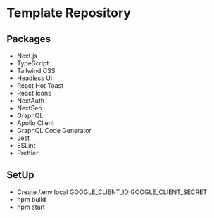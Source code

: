 # Template Repository

## Packages

- Next.js
- TypeScript
- Tailwind CSS
- Headless UI
- React Hot Toast
- React Icons
- NextAuth
- NextSeo
- GraphQL
- Apollo Client
- GraphQL Code Generator
- Jest
- ESLint
- Prettier

## SetUp

- Create /.env.local
  GOOGLE_CLIENT_ID
  GOOGLE_CLIENT_SECRET
- npm build
- npm start
